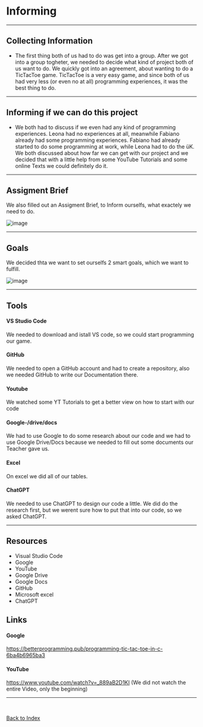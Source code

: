 # Informing

<hr>

## Collecting Information 

<ul><li> The first thing both of us had to do was get into a group. After we got into a group togheter, we needed to decide what kind of project both of us want to do. We quickly got into an agreement, about wanting to do a TicTacToe game. TicTacToe is a very easy game, and since both of us had very less (or even no at all) programming experiences, it was the best thing to do.</li></ul>

<hr>

## Informing if we can do this project 

<ul><li> We both had to discuss if we even had any kind of programming experiences. Leona had no experiences at all, meanwhile Fabiano already had some programming experiences. Fabiano had already started to do some programming at work, while Leona had to do the üK. We both discussed about how far we can get with our project and we decided that with a little help from some YouTube Tutorials and some online Texts we could definitely do it. </li></ul>

<hr>

## Assigment Brief
We also filled out an Assigment Brief, to Inform ourselfs, what exactely we need to do.

![image](https://github.com/Fabiano2007/TicTacToe-Project/assets/142780434/52d69f5b-a888-4a18-8487-34fbe0bbcc51)

<hr>

## Goals

We decided thta we want to set ourselfs 2 smart goals, which we want to fulfill. 

![image](https://github.com/Fabiano2007/TicTacToe-Project/assets/142780434/c3fa0947-d197-4aba-b0e4-98d30effc1a0)

<hr>

## Tools 

#### VS Studio Code
<p> We needed to download and istall VS code, so we could start programming our game. </p>

#### GitHub
<p> We needed to open a GitHub account and had to create a repository, also we needed GitHub to write our Documentation there. </p>

#### Youtube 
<p> We watched some YT Tutorials to get a better view on how to start with our code</p>

#### Google-/drive/docs
<p> We had to use Google to do some research about our code and we had to use Google Drive/Docs because we needed to fill out some documents our Teacher gave us. </p>

#### Excel
<p> On excel we did all of our tables.</p>

#### ChatGPT
<p> We needed to use ChatGPT to design our code a little. We did do the research first, but we werent sure how to put that into our code, so we asked ChatGPT.</p>

<hr>

## Resources 

<ul>
<li> Visual Studio Code </li>
<li> Google </li>
<li> YouTube </li>
<li> Google Drive </li> 
<li> Google Docs </li> 
<li> GitHub </li> 
<li> Microsoft excel </li>
<li> ChatGPT </li>
</ul>

## Links

#### Google 
https://betterprogramming.pub/programming-tic-tac-toe-in-c-6ba4b6965ba3

#### YouTube
https://www.youtube.com/watch?v=_889aB2D1KI  (We did not watch the entire Video, only the beginning)

<hr>

<br>

[Back to Index](README.md)

